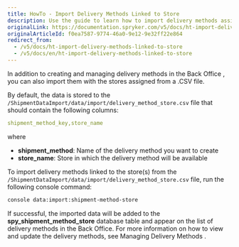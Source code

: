 ```yaml
---
title: HowTo - Import Delivery Methods Linked to Store
description: Use the guide to learn how to import delivery methods assigned to specific stores in the Back Office.
originalLink: https://documentation.spryker.com/v5/docs/ht-import-delivery-methods-linked-to-store
originalArticleId: f0ea7587-9774-46a0-9e12-9e32ff22e864
redirect_from:
  - /v5/docs/ht-import-delivery-methods-linked-to-store
  - /v5/docs/en/ht-import-delivery-methods-linked-to-store
---
```


In addition to creating and managing delivery methods in the Back Office <!-- link -->, you can also import them with the stores assigned from a .CSV file. 

By default, the data is stored to the `/ShipmentDataImport/data/import/delivery_method_store.csv` file that should contain the following columns:

```yaml
shipment_method_key,store_name
```

where

* **shipment_method**: Name of the delivery method you want to create
* **store_name**: Store in which the delivery method will be available

To import delivery methods linked to the store(s) from the `/ShipmentDataImport/data/import/delivery_method_store.csv` file, run the following console command:

```bash
console data:import:shipment-method-store
```

If successful, the imported data will be added to the **spy_shipment_method_store** database table and appear on the list of delivery methods in the Back Office. For more information on how to view and update the delivery methods, see Managing Delivery Methods <!-- link -->.
